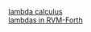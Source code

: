 [lambda calculus](http://matt.might.net/articles/compiling-up-to-lambda-calculus/)  
[lambdas in RVM-Forth](https://www.complang.tuwien.ac.at/anton/euroforth/ef06/lynas-stoddart06.pdf)